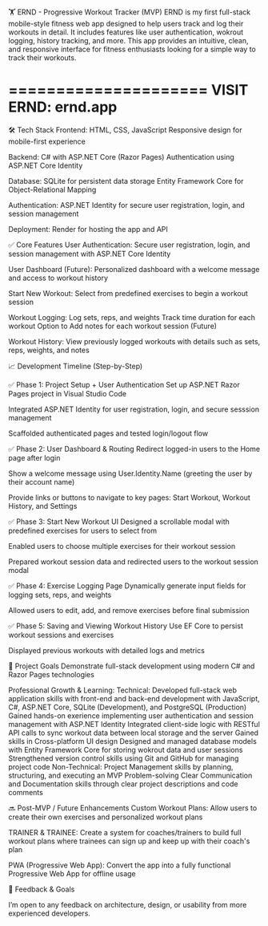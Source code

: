 🏋️ ERND - Progressive Workout Tracker (MVP)
ERND is my first full-stack mobile-style fitness web app designed to help users track and log their workouts in detail. It includes features like user authentication, wokrout logging, history tracking, and more. This app provides an intuitive, clean, and responsive interface for fitness enthusiasts looking for a simple way to track their workouts.

=====================
VISIT ERND: ernd.app
=====================

🛠️ Tech Stack
Frontend: 
  HTML, CSS, JavaScript
  Responsive design for mobile-first experience

Backend: 
  C# with ASP.NET Core (Razor Pages)
  Authentication using ASP.NET Core Identity

Database: 
  SQLite for persistent data storage
  Entity Framework Core for Object-Relational Mapping

Authentication: 
  ASP.NET Identity for secure user registration, login, and session management

Deployment: 
  Render for hosting the app and API

✅ Core Features
User Authentication: Secure user registration, login, and session management with ASP.NET Core Identity

User Dashboard (Future): Personalized dashboard with a welcome message and access to workout history

Start New Workout: Select from predefined exercises to begin a workout session

Workout Logging:
  Log sets, reps, and weights
  Track time duration for each workout
  Option to Add notes for each workout session (Future)

Workout History: View previously logged workouts with details such as sets, reps, weights, and notes

📈 Development Timeline (Step-by-Step)

✅ Phase 1: Project Setup + User Authentication
Set up ASP.NET Razor Pages project in Visual Studio Code

Integrated ASP.NET Identity for user registration, login, and secure sesssion management

Scaffolded authenticated pages and tested login/logout flow

✅ Phase 2: User Dashboard & Routing
Redirect logged-in users to the Home page after login

Show a welcome message using User.Identity.Name (greeting the user by their account name)

Provide links or buttons to navigate to key pages: Start Workout, Workout History, and Settings

✅ Phase 3: Start New Workout UI
Designed a scrollable modal with predefined exercises for users to select from

Enabled users to choose multiple exercises for their workout session

Prepared workout session data and redirected users to the workout session modal

✅ Phase 4: Exercise Logging Page
Dynamically generate input fields for logging sets, reps, and weights

Allowed users to edit, add, and remove exercises before final submission

✅ Phase 5: Saving and Viewing Workout History
Use EF Core to persist workout sessions and exercises

Displayed previous workouts with detailed logs and metrics

🧠 Project Goals
Demonstrate full-stack development using modern C# and Razor Pages technologies

Professional Growth & Learning:
  Technical:
    Developed full-stack web application skills with front-end and back-end development with JavaScript, C#, ASP.NET Core, SQLite (Development), and PostgreSQL (Production)
    Gained hands-on exerience implementing user authentication and session management with ASP.NET Identity
    Integrated client-side logic with RESTful API calls to sync workout data between local storage and the server
    Gained skills in Cross-platform UI design
    Designed and managed database models with Entity Framework Core for storing wokrout data and user sessions
    Strengthened version control skills using Git and GitHub for managing project code
  Non-Technical:
    Project Management skills by planning, structuring, and executing an MVP
    Problem-solving 
    Clear Communication and Documentation skills through clear project descriptions and code comments
  

🔜 Post-MVP / Future Enhancements
Custom Workout Plans: Allow users to create their own exercises and personalized workout plans

TRAINER & TRAINEE: Create a system for coaches/trainers to build full workout plans where trainees can sign up and keep up with their coach's plan

PWA (Progressive Web App): Convert the app into a fully functional Progressive Web App for offline usage

💬 Feedback & Goals

I’m open to any feedback on architecture, design, or usability from more experienced developers.
